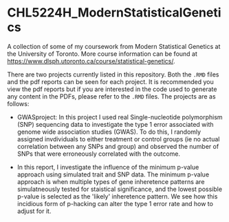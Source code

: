 # CHL5224H_ModernStatisticalGenetics

A collection of some of my coursework from Modern Statistical Genetics at the University of Toronto. More course information can be found at https://www.dlsph.utoronto.ca/course/statistical-genetics/. 

There are two projects currently listed in this repository. Both the `.RMD` files and the pdf reports can be seen for each project. It is recommended you view the pdf reports but if you are interested in the code used to generate any content in the PDFs, please refer to the `.RMD` files. The projects are as follows:

* GWASproject: In this project I used real Single-nucleotide polymorphism (SNP) sequencing data to investigate the type 1 error associated with genome wide association studies (GWAS). To do this, I randomly assigned invdividuals to either treatment or control groups (ie no actual correlation between any SNPs and group) and observed the number of SNPs that were erroneously correlated with the outcome.

* In this report, I investigate the influence of the minimum p-value approach using simulated trait and SNP data. The minimum p-value approach is when multiple types of gene inheretence patterns are simulatneously tested for staistical significance, and the lowest possible p-value is selected as the 'likely' inheretence pattern. We see how this incidious form of p-hacking can alter the type 1 error rate and how to adjust for it. 

